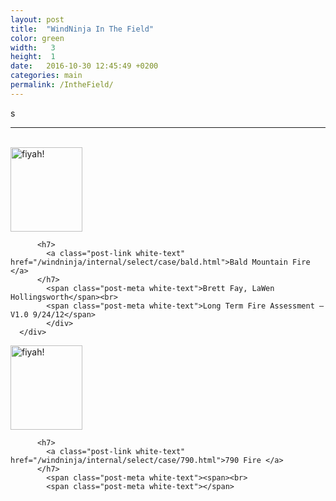 ```yaml
---
layout: post
title:  "WindNinja In The Field"
color: green
width:   3
height:  1
date:   2016-10-30 12:45:49 +0200
categories: main
permalink: /IntheField/
---
```

s

***
<br>
<div class="col col-12">
  <div class="block teal">
      <div class="block-body height-.5">
      <div class="col col-3">
        <a href="/windninja/internal/select/case/bald.html"><img src="http://firelab.github.io/windninja/assets/usfs.png" alt="fiyah!"
      style="width:115px;height:135px;"></a>
      </div>
      <div class="col col-.5">
      </div>
      <div class="col col-8">

          <h7>
            <a class="post-link white-text" href="/windninja/internal/select/case/bald.html">Bald Mountain Fire </a>
          </h7>
            <span class="post-meta white-text">Brett Fay, LaWen Hollingsworth</span><br>
            <span class="post-meta white-text">Long Term Fire Assessment – V1.0 9/24/12</span>
            </div>
      </div>
  </div>
</div>
<div class="col col-12">
  <div class="block red">
      <div class="block-body height-.5">
      <div class="col col-3">
        <a href="/windninja/internal/select/case/790.html"><img src="http://firelab.github.io/windninja/assets/usfs.png" alt="fiyah!"
      style="width:115px;height:135px;"></a>
      </div>
      <div class="col col-.5">
      </div>
      <div class="col col-8">

          <h7>
            <a class="post-link white-text" href="/windninja/internal/select/case/790.html">790 Fire </a>
          </h7>
            <span class="post-meta white-text"><span><br>
            <span class="post-meta white-text"></span>
